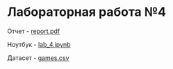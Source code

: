 # Лабораторная работа №4
Отчет - [report.pdf](https://github.com/SinimaWath/TMO_labs/blob/master/lab4/report.pdf)

Ноутбук - [lab_4.ipynb](https://github.com/SinimaWath/TMO_labs/blob/master/lab4/lab_4.ipynb)

Датасет - [games.csv](https://github.com/SinimaWath/TMO_labs/blob/master/lab4/games.csv)
